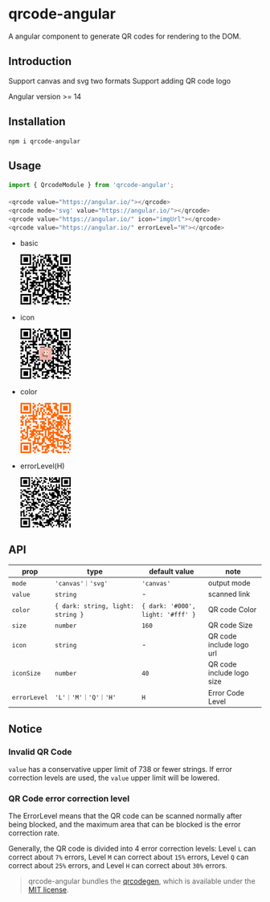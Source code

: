 # qrcode-angular

A angular component to generate QR codes for rendering to the DOM.

## Introduction

Support canvas and svg two formats
Support adding QR code logo

Angular version >= 14

## Installation

```shell
npm i qrcode-angular
```

## Usage

```typescript
import { QrcodeModule } from 'qrcode-angular';

<qrcode value="https://angular.io/"></qrcode>
<qrcode mode='svg' value="https://angular.io/"></qrcode>
<qrcode value="https://angular.io/" icon="imgUrl"></qrcode>
<qrcode value="https://angular.io/" errorLevel="H"></qrcode>
```

- basic

  <img src="https://github.com/OriginRing/qrcode.angular/blob/master/src/assets/image/originring.png" alt="basic" width="100" height="100">

- icon

  <img src="https://github.com/OriginRing/qrcode.angular/blob/master/src/assets/image/originring-logo.png" alt="basic" width="100" height="100">

- color

  <img src="https://github.com/OriginRing/qrcode.angular/blob/master/src/assets/image/originring-color.png" alt="basic" width="100" height="100">

- errorLevel(H)

  <img src="https://github.com/OriginRing/qrcode.angular/blob/master/src/assets/image/originring-level.png" alt="basic" width="100" height="100">

## API

| prop         | type                              | default value                     | note                      |
| ------------ | --------------------------------- | --------------------------------- |---------------------------|
| `mode`       | `'canvas'｜'svg'`                 | `'canvas'`                        | output mode               |
| `value`      | `string`                          | -                                 | scanned link              |
| `color`      | `{ dark: string, light: string }` | `{ dark: '#000', light: '#fff' }` | QR code Color             |
| `size`       | `number`                          | `160`                             | QR code Size              |
| `icon`       | `string`                          | -                                 | QR code include logo url  |
| `iconSize`   | `number`                          | `40`                              | QR code include logo size |
| `errorLevel` | `'L'｜'M'｜'Q'｜'H'`              | `H`                               | Error Code Level          |

## Notice

### Invalid QR Code

`value` has a conservative upper limit of 738 or fewer strings. If error correction levels are used, the `value` upper limit will be lowered.

### QR Code error correction level

The ErrorLevel means that the QR code can be scanned normally after being blocked, and the maximum area that can be blocked is the error correction rate.

Generally, the QR code is divided into 4 error correction levels: Level `L` can correct about `7%` errors, Level `M` can correct about `15%` errors, Level `Q` can correct about `25%` errors, and Level `H` can correct about `30%` errors. 

> qrcode-angular bundles the [qrcodegen](https://github.com/nayuki/QR-Code-generator/blob/942f4319a6ba913dbc6775d8e665ccf18f401d83/typescript-javascript/qrcodegen.ts), which is available under the [MIT license](https://github.com/nayuki/QR-Code-generator/blob/942f4319a6ba913dbc6775d8e665ccf18f401d83/typescript-javascript/qrcodegen.ts).
